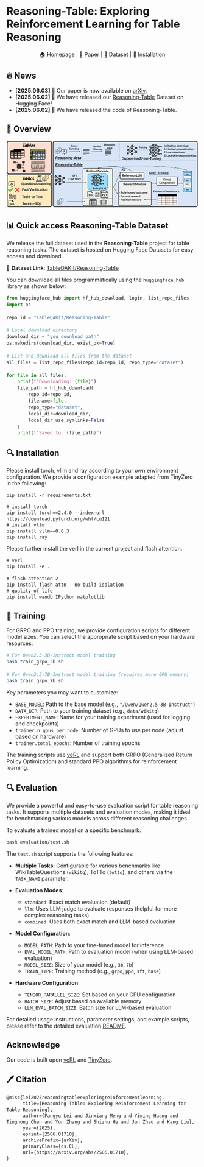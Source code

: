 # Reasoning-Table: Exploring Reinforcement Learning for Table Reasoning

<p align="center">
  <a href=""> 🏠 Homepage</a> |
  <a href="https://arxiv.org/abs/2506.01710"> 📜 Paper</a> | 
  <a href="https://huggingface.co/datasets/TableQAKit/Reasoning-Table"> 🤗 Dataset</a> | 
  <a href="## 🔍 Installation"> 🚀 Installation</a> 
</p>

## 🔥 News


- **[2025.06.03]** 📑 Our paper is now available on [arXiv]().
- **[2025.06.02]** 🎉 We have released our [Reasoning-Table](https://huggingface.co/datasets/TableQAKit/Reasoning-Table) Dataset on Hugging Face!
- **[2025.06.02]** 🎉 We have released the code of Reasoning-Table.


## 👋 Overview

![DataPipeline](assets/main.png)


## 📊 Quick access Reasoning-Table Dataset

We release the full dataset used in the **Reasoning-Table** project for table reasoning tasks. The dataset is hosted on Hugging Face Datasets for easy access and download.

🔗 **Dataset Link**: [TableQAKit/Reasoning-Table](https://huggingface.co/datasets/TableQAKit/Reasoning-Table)

You can download all files programmatically using the `huggingface_hub` library as shown below:

```python
from huggingface_hub import hf_hub_download, login, list_repo_files
import os

repo_id = "TableQAKit/Reasoning-Table"

# Local download directory
download_dir = "you download path"
os.makedirs(download_dir, exist_ok=True)

# List and download all files from the dataset
all_files = list_repo_files(repo_id=repo_id, repo_type="dataset")

for file in all_files:
    print(f"Downloading: {file}")
    file_path = hf_hub_download(
        repo_id=repo_id,
        filename=file,
        repo_type="dataset",
        local_dir=download_dir,
        local_dir_use_symlinks=False
    )
    print(f"Saved to: {file_path}")
```

## 🔍 Installation
Please install torch, vllm and ray according to your own environment configuration. We provide a configuration example adapted from TinyZero in the following:
```
pip install -r requirements.txt
```

```
# install torch
pip install torch==2.4.0 --index-url https://download.pytorch.org/whl/cu121
# install vllm
pip install vllm==0.6.3
pip install ray
```

Please further install the verl in the current project and flash attention.
```
# verl
pip install -e .

# flash attention 2
pip install flash-attn --no-build-isolation
# quality of life
pip install wandb IPython matplotlib
```



## 🧪 Training
For GRPO and PPO training, we provide configuration scripts for different model sizes. You can select the appropriate script based on your hardware resources:

```bash
# For Qwen2.5-3B-Instruct model training
bash train_grpo_3b.sh

# For Qwen2.5-7B-Instruct model training (requires more GPU memory)
bash train_grpo_7b.sh
```

Key parameters you may want to customize:
- `BASE_MODEL`: Path to the base model (e.g., `"/Qwen/Qwen2.5-3B-Instruct"`)
- `DATA_DIR`: Path to your training dataset (e.g., `data/wikitq`)
- `EXPERIMENT_NAME`: Name for your training experiment (used for logging and checkpoints)
- `trainer.n_gpus_per_node`: Number of GPUs to use per node (adjust based on hardware)
- `trainer.total_epochs`: Number of training epochs

The training scripts use [veRL](https://github.com/volcengine/verl) and support both GRPO (Generalized Return Policy Optimization) and standard PPO algorithms for reinforcement learning.

## 🔍 Evaluation
We provide a powerful and easy-to-use evaluation script for table reasoning tasks. It supports multiple datasets and evaluation modes, making it ideal for benchmarking various models across different reasoning challenges.

To evaluate a trained model on a specific benchmark:

```bash
bash evaluation/test.sh
```

The `test.sh` script supports the following features:

- **Multiple Tasks**: Configurable for various benchmarks like WikiTableQuestions (`wikitq`), ToTTo (`totto`), and others via the `TASK_NAME` parameter.
- **Evaluation Modes**:
  - `standard`: Exact match evaluation (default)
  - `llm`: Uses LLM judge to evaluate responses (helpful for more complex reasoning tasks)
  - `combined`: Uses both exact match and LLM-based evaluation

- **Model Configuration**:
  - `MODEL_PATH`: Path to your fine-tuned model for inference
  - `EVAL_MODEL_PATH`: Path to evaluation model (when using LLM-based evaluation)
  - `MODEL_SIZE`: Size of your model (e.g., `3b`, `7b`)
  - `TRAIN_TYPE`: Training method (e.g., `grpo`, `ppo`, `sft`, `base`)

- **Hardware Configuration**:
  - `TENSOR_PARALLEL_SIZE`: Set based on your GPU configuration
  - `BATCH_SIZE`: Adjust based on available memory
  - `LLM_EVAL_BATCH_SIZE`: Batch size for LLM-based evaluation
  
For detailed usage instructions, parameter settings, and example scripts, please refer to the detailed evaluation [README](./evaluation/README.md).

## Acknowledge
Our code is built upon [veRL](https://github.com/volcengine/verl) and [TinyZero](https://github.com/Jiayi-Pan/TinyZero).

## 🖊️ Citation

```
@misc{lei2025reasoningtableexploringreinforcementlearning,
      title={Reasoning-Table: Exploring Reinforcement Learning for Table Reasoning}, 
      author={Fangyu Lei and Jinxiang Meng and Yiming Huang and Tinghong Chen and Yun Zhang and Shizhu He and Jun Zhao and Kang Liu},
      year={2025},
      eprint={2506.01710},
      archivePrefix={arXiv},
      primaryClass={cs.CL},
      url={https://arxiv.org/abs/2506.01710}, 
}
```